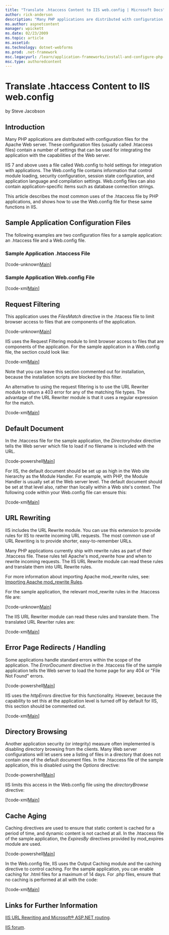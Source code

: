 ```yaml
---
title: "Translate .htaccess Content to IIS web.config | Microsoft Docs"
author: rick-anderson
description: "Many PHP applications are distributed with configuration files for the Apache Web server. These configuration files (usually called .htaccess files) contain..."
ms.author: aspnetcontent
manager: wpickett
ms.date: 02/23/2009
ms.topic: article
ms.assetid: 
ms.technology: dotnet-webforms
ms.prod: .net-framework
msc.legacyurl: /learn/application-frameworks/install-and-configure-php-applications-on-iis/translate-htaccess-content-to-iis-webconfig
msc.type: authoredcontent
---
```

Translate .htaccess Content to IIS web.config
====================
by Steve Jacobson

## Introduction

Many PHP applications are distributed with configuration files for the Apache Web server. These configuration files (usually called .htaccess files) contain a number of settings that can be used for integrating the application with the capabilities of the Web server.

IIS 7 and above uses a file called Web.config to hold settings for integration with applications. The Web.config file contains information that control module loading, security configuration, session state configuration, and application language and compilation settings. Web.config files can also contain application-specific items such as database connection strings.

This article describes the most common uses of the .htaccess file by PHP applications, and shows how to use the Web.config file for these same functions in IIS.

## Sample Application Configuration Files

The following examples are two configuration files for a sample application: an .htaccess file and a Web.config file.

### Sample Application .htaccess File


[!code-unknown[Main](translate-htaccess-content-to-iis-webconfig/samples/sample-127406-1.unknown)]


### Sample Application Web.config File


[!code-xml[Main](translate-htaccess-content-to-iis-webconfig/samples/sample2.xml)]


## Request Filtering

This application uses the *FilesMatch* directive in the .htacess file to limit browser access to files that are components of the application.


[!code-unknown[Main](translate-htaccess-content-to-iis-webconfig/samples/sample-127406-3.unknown)]


IIS uses the Request Filtering module to limit browser access to files that are components of the application. For the sample application in a Web.config file, the section could look like:


[!code-xml[Main](translate-htaccess-content-to-iis-webconfig/samples/sample4.xml)]


Note that you can leave this section commented out for installation, because the installation scripts are blocked by this filter.

An alternative to using the request filtering is to use the URL Rewriter module to return a 403 error for any of the matching file types. The advantage of the URL Rewriter module is that it uses a regular expression for the match.


[!code-xml[Main](translate-htaccess-content-to-iis-webconfig/samples/sample5.xml)]


## Default Document

In the .htaccess file for the sample application, the *DirectoryIndex* directive tells the Web server which file to load if no filename is included with the URL.


[!code-powershell[Main](translate-htaccess-content-to-iis-webconfig/samples/sample6.ps1)]


For IIS, the default document should be set up as high in the Web site hierarchy as the Module Handler. For example, with PHP, the Module Handler is usually set at the Web server level. The default document should be set at that level also, rather than locally within a Web site's context. The following code within your Web.config file can ensure this:


[!code-xml[Main](translate-htaccess-content-to-iis-webconfig/samples/sample7.xml)]


## URL Rewriting

IIS includes the URL Rewrite module. You can use this extension to provide rules for IIS to rewrite incoming URL requests. The most common use of URL Rewriting is to provide shorter, easy-to-remember URLs.

Many PHP applications currently ship with rewrite rules as part of their .htaccess file. These rules tell Apache's mod\_rewrite how and when to rewrite incoming requests. The IIS URL Rewrite module can read these rules and translate them into URL Rewrite rules.

For more information about importing Apache mod\_rewrite rules, see: [Importing Apache mod\_rewrite Rules](../../extensions/url-rewrite-module/importing-apache-modrewrite-rules.md).

For the sample application, the relevant mod\_rewrite rules in the .htaccess file are:


[!code-unknown[Main](translate-htaccess-content-to-iis-webconfig/samples/sample-127406-8.unknown)]


The IIS URL Rewriter module can read these rules and translate them. The translated URL Rewriter rules are:


[!code-xml[Main](translate-htaccess-content-to-iis-webconfig/samples/sample9.xml)]


## Error Page Redirects / Handling

Some applications handle standard errors within the scope of the application. The *ErrorDocument* directive in the .htaccess file of the sample application tells the Web server to load the home page for any 404 or "File Not Found" errors.


[!code-powershell[Main](translate-htaccess-content-to-iis-webconfig/samples/sample10.ps1)]


IIS uses the *httpErrors* directive for this functionality. However, because the capability to set this at the application level is turned off by default for IIS, this section should be commented out.


[!code-xml[Main](translate-htaccess-content-to-iis-webconfig/samples/sample11.xml)]


## Directory Browsing

Another application security (or integrity) measure often implemented is disabling directory browsing from the clients. Many Web server configurations will let users see a listing of files in a directory that does not contain one of the default document files. In the .htaccess file of the sample application, this is disabled using the *Options* directive:


[!code-powershell[Main](translate-htaccess-content-to-iis-webconfig/samples/sample12.ps1)]


IIS limits this access in the Web.config file using the *directoryBrowse* directive:


[!code-xml[Main](translate-htaccess-content-to-iis-webconfig/samples/sample13.xml)]


## Cache Aging

Caching directives are used to ensure that static content is cached for a period of time, and dynamic content is not cached at all. In the .htaccess file of the sample application, the *ExpiresBy* directives provided by mod\_expires module are used.


[!code-powershell[Main](translate-htaccess-content-to-iis-webconfig/samples/sample14.ps1)]


In the Web.config file, IIS uses the Output Caching module and the caching directive to control caching. For the sample application, you can enable caching for .html files for a maximum of 14 days. For .php files, ensure that no caching is performed at all with the code:


[!code-xml[Main](translate-htaccess-content-to-iis-webconfig/samples/sample15.xml)]


<a id="_Toc221427762"></a><a id="_Sample_Application_.htaccess"></a>

## Links for Further Information

[IIS URL Rewriting and Microsoft® ASP.NET routing](../../extensions/url-rewrite-module/iis-url-rewriting-and-aspnet-routing.md).

[IIS forum](https://forums.iis.net/).